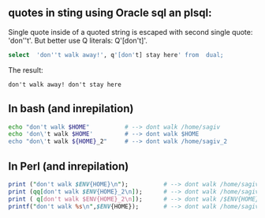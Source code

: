 ## quotes in sting using Oracle sql an plsql:
Single quote inside of a quoted string is escaped with second single quote: 'don''t'. But better use Q literals: Q'[don't]'.
```sql
select  'don''t walk away!', q'[don't] stay here' from  dual;
```
The result:
```
don't walk away! don't stay here
```

## In bash (and inrepilation)
```bash
echo "don't walk $HOME"          # --> dont walk /home/sagiv
echo 'don\'t walk $HOME'         # --> dont walk $HOME
echo "don\'t walk ${HOME}_2"     # --> dont walk /home/sagiv_2
```

## In Perl (and inrepilation)
```perl
print ("don't walk $ENV{HOME}\n");          # --> dont walk /home/sagiv
print (qq[don't walk $ENV{HOME}_2\n]);      # --> dont walk /home/sagiv_2
print ( q[don't walk $ENV{HOME}_2\n]);      # --> dont walk /$ENV{HOME}_2\n <--no new line here
printf("don't walk %s\n",$ENV{HOME});       # --> dont walk /home/sagiv
```




